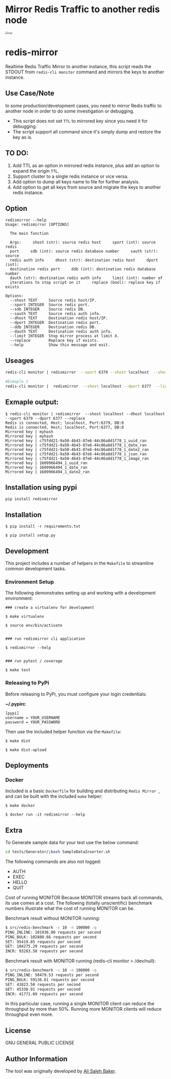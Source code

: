 # Mirror Redis Traffic to another redis node
<img src="https://raw.githubusercontent.com/alivx/redis-mirror/master/Generator/redis-mirror-logo.jpg" alt="logo" style="zoom:50%;" />


# redis-mirror
Realtime Redis Traffic Mirror to another instance, this script reads the STDOUT from `redis-cli monitor` command and mirrors the keys to another instance.

## Use Case/Note
In some production/development cases, you need to mirror Redis traffic to another node in order to do some investigation or debugging.
* This script does not set `TTL` to mirrored key since you need it for debugging.
* The script support all command since it's simply dump and restore the key as is.



## TO DO:
1. Add TTL as an option in mirrored redis instance, plus add an option to expand the origin `TTL`.
2. Support cluster to a single redis instance or vice versa.
3. Add option to dump all keys name to file for further analysis.
4. Add option to get all keys from source and migrate the keys to another redis instance.

## Option

```
redismirror --help
Usage: redismirror [OPTIONS]

  The main function

  Args:     shost (str): source redis host     sport (int): source redis
  port     sdb (int): source redis database number     sauth (str): source
  redis auth info     dhost (str): destination redis host     dport (int):
  destination redis port     ddb (int): destination redis database number
  dauth (str): destination redis auth info     limit (int): number of
  iterations to stop script on it     replace (bool): replace key if exists

Options:
  --shost TEXT     Source redis host/IP.
  --sport INTEGER  Source redis port.
  --sdb INTEGER    Source redis DB.
  --sauth TEXT     Source redis auth info.
  --dhost TEXT     Destination redis host/IP.
  --dport INTEGER  Destination redis port.
  --ddb INTEGER    Destination redis DB.
  --dauth TEXT     Destination redis auth info.
  --limit INTEGER  Stop mirror process at limit X.
  --replace        Replace key if exists.
  --help           Show this message and exit.
```


## Useages
```Bash
redis-cli monitor | redismirror  --sport 6379 --shost localhost  --shost 10.0.1.51 --sport 6379

#Exmaple 2
redis-cli monitor |  redismirror  --shost localhost --dport 6377  --linit 100
```

## Exmaple output:
```
$ redis-cli monitor | redismirror  --shost localhost --dhost localhost --sport 6379 --dport 6377 --replace
Redis is connected, Host; localhost, Port:6379, DB:0
Redis is connected, Host; localhost, Port:6377, DB:0
Mirrored key | myhash
Mirrored key | myhash
Mirrored key | c75fdd21-9a50-4b43-87e6-44c86a8d1f78_1_uuid_ran
Mirrored key | c75fdd21-9a50-4b43-87e6-44c86a8d1f78_1_date_ran
Mirrored key | c75fdd21-9a50-4b43-87e6-44c86a8d1f78_1_date2_ran
Mirrored key | c75fdd21-9a50-4b43-87e6-44c86a8d1f78_1_json_ran
Mirrored key | c75fdd21-9a50-4b43-87e6-44c86a8d1f78_1_image_ran
Mirrored key | 1609966494_1_uuid_ran
Mirrored key | 1609966494_1_date_ran
Mirrored key | 1609966494_1_date2_ran
```

## Installation using pypi
```
pip install redismirror
```

## Installation

```
$ pip install -r requirements.txt

$ pip install setup.py
```

## Development

This project includes a number of helpers in the `Makefile` to streamline common development tasks.

### Environment Setup

The following demonstrates setting up and working with a development environment:

```
### create a virtualenv for development

$ make virtualenv

$ source env/bin/activate


### run redismirror cli application

$ redismirror --help


### run pytest / coverage

$ make test
```


### Releasing to PyPi

Before releasing to PyPi, you must configure your login credentials:

**~/.pypirc**:

```
[pypi]
username = YOUR_USERNAME
password = YOUR_PASSWORD
```

Then use the included helper function via the `Makefile`:

```
$ make dist

$ make dist-upload
```

## Deployments

### Docker

Included is a basic `Dockerfile` for building and distributing `Redis Mirror `,
and can be built with the included `make` helper:

```
$ make docker

$ docker run -it redismirror --help
```



## Extra
To Generate sample data for your test use the below command:
```Bash
cd tests/Generator/;bash SampleDataInserter.sh
```


The following commands are also not logged:

* AUTH
* EXEC
* HELLO
* QUIT


Cost of running MONITOR
Because MONITOR streams back all commands, its use comes at a cost. The following (totally unscientific) benchmark numbers illustrate what the cost of running MONITOR can be.

Benchmark result without MONITOR running:


```Bash
$ src/redis-benchmark -c 10 -n 100000 -q
PING_INLINE: 101936.80 requests per second
PING_BULK: 102880.66 requests per second
SET: 95419.85 requests per second
GET: 104275.29 requests per second
INCR: 93283.58 requests per second
```
Benchmark result with MONITOR running (redis-cli monitor > /dev/null):
```Bash
$ src/redis-benchmark -c 10 -n 100000 -q
PING_INLINE: 58479.53 requests per second
PING_BULK: 59136.61 requests per second
SET: 41823.50 requests per second
GET: 45330.91 requests per second
INCR: 41771.09 requests per second
```
In this particular case, running a single MONITOR client can reduce the throughput by more than 50%. Running more MONITOR clients will reduce throughput even more.


License
-------

 GNU GENERAL PUBLIC LICENSE

Author Information
------------------

The tool was originally developed by [Ali Saleh Baker](https://www.linkedin.com/in/alivx/).
